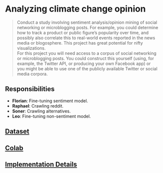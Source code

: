 # Analyzing climate change opinion

> Conduct a study involving sentiment analysis/opinion mining of social networking or microblogging posts. For example, you could determine how to track a product or public figure’s popularity over time, and possibly also correlate this to real-world events reported in the news media or blogosphere. This project has great potential for nifty visualizations.  
> For this project you will need access to a corpus of social networking or microblogging posts. You could construct this yourself (using, for example, the Twitter API, or producing your own Facebook app) or you might be able to use one of the publicly available Twitter or social media corpora.

## Responsibilities

- **Florian**: Fine-tuning sentiment model.
- **Raphael**: Crawling reddit.
- **Soner**: Crawling alternatives.
- **Leo**: Fine-tuning non-sentiment model.

## [Dataset](https://www.kaggle.com/datasets/edqian/twitter-climate-change-sentiment-dataset)

## [Colab](https://colab.research.google.com/drive/1OCKXhSKTKIoTeJjU_q3A4k_S_QXqlZ_E?usp=sharing)

## [Implementation Details](DETAILS.md)